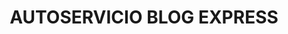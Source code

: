---
title: "AUTOSERVICIO BLOG EXPRESS"
url: /san-antonio-de-padua/autoservicio-blog-express/
shop: supermercado
---